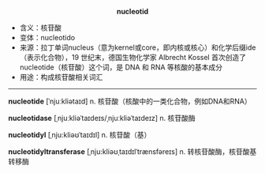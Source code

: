 
**<center>nucleotid</center>**

- <span class="definition">含义：核苷酸</span>
- <span class="definition">变体：nucleotido</span>
- <span class="definition">来源：拉丁单词nucleus（意为kernel或core，即内核或核心）和化学后缀ide（表示化合物），19 世纪末，德国生物化学家 Albrecht Kossel 首次创造了nucleotide（核苷酸）这个词，是 DNA 和 RNA 等核酸的基本成分</span>
- <span class="definition">用途：构成核苷酸相关词汇</span>

---

<span class="vocabulary">**nucleotide**</span> [ˈnjuːkliətaɪd] n. 核苷酸（核酸中的一类化合物，例如DNA和RNA）

<span class="vocabulary">**nucleotidase**</span> [ˌnjuːkliəˈtaɪdeɪs/ˌnjuːkliəˈtaɪdeɪz] n. 核苷酸酶

<span class="vocabulary">**nucleotidyl**</span> [ˌnju:kliəʊˈtaɪdɪl] n. 核苷酸（基）

<span class="vocabulary">**nucleotidyltransferase**</span> [ˌnju:kliəʊˌtaɪdɪlˈtrænsfəreɪs] n. 转核苷酸酶，核苷酸基转移酶
